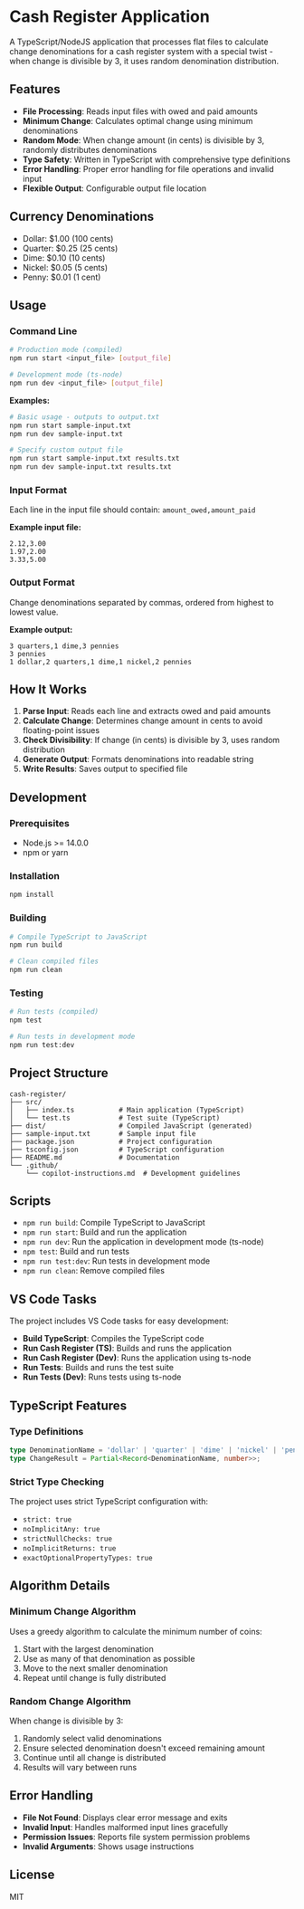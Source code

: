 # Cash Register Application

A TypeScript/NodeJS application that processes flat files to calculate change denominations for a cash register system with a special twist - when change is divisible by 3, it uses random denomination distribution.

## Features

- **File Processing**: Reads input files with owed and paid amounts
- **Minimum Change**: Calculates optimal change using minimum denominations
- **Random Mode**: When change amount (in cents) is divisible by 3, randomly distributes denominations
- **Type Safety**: Written in TypeScript with comprehensive type definitions
- **Error Handling**: Proper error handling for file operations and invalid input
- **Flexible Output**: Configurable output file location

## Currency Denominations

- Dollar: $1.00 (100 cents)
- Quarter: $0.25 (25 cents)
- Dime: $0.10 (10 cents)
- Nickel: $0.05 (5 cents)
- Penny: $0.01 (1 cent)

## Usage

### Command Line

```bash
# Production mode (compiled)
npm run start <input_file> [output_file]

# Development mode (ts-node)
npm run dev <input_file> [output_file]
```

**Examples:**
```bash
# Basic usage - outputs to output.txt
npm run start sample-input.txt
npm run dev sample-input.txt

# Specify custom output file
npm run start sample-input.txt results.txt
npm run dev sample-input.txt results.txt
```

### Input Format

Each line in the input file should contain: `amount_owed,amount_paid`

**Example input file:**
```
2.12,3.00
1.97,2.00
3.33,5.00
```

### Output Format

Change denominations separated by commas, ordered from highest to lowest value.

**Example output:**
```
3 quarters,1 dime,3 pennies
3 pennies
1 dollar,2 quarters,1 dime,1 nickel,2 pennies
```

## How It Works

1. **Parse Input**: Reads each line and extracts owed and paid amounts
2. **Calculate Change**: Determines change amount in cents to avoid floating-point issues
3. **Check Divisibility**: If change (in cents) is divisible by 3, uses random distribution
4. **Generate Output**: Formats denominations into readable string
5. **Write Results**: Saves output to specified file

## Development

### Prerequisites

- Node.js >= 14.0.0
- npm or yarn

### Installation

```bash
npm install
```

### Building

```bash
# Compile TypeScript to JavaScript
npm run build

# Clean compiled files
npm run clean
```

### Testing

```bash
# Run tests (compiled)
npm test

# Run tests in development mode
npm run test:dev
```

## Project Structure

```
cash-register/
├── src/
│   ├── index.ts           # Main application (TypeScript)
│   └── test.ts            # Test suite (TypeScript)
├── dist/                  # Compiled JavaScript (generated)
├── sample-input.txt       # Sample input file
├── package.json           # Project configuration
├── tsconfig.json          # TypeScript configuration
├── README.md              # Documentation
└── .github/
    └── copilot-instructions.md  # Development guidelines
```

## Scripts

- `npm run build`: Compile TypeScript to JavaScript
- `npm run start`: Build and run the application
- `npm run dev`: Run the application in development mode (ts-node)
- `npm test`: Build and run tests
- `npm run test:dev`: Run tests in development mode
- `npm run clean`: Remove compiled files

## VS Code Tasks

The project includes VS Code tasks for easy development:
- **Build TypeScript**: Compiles the TypeScript code
- **Run Cash Register (TS)**: Builds and runs the application
- **Run Cash Register (Dev)**: Runs the application using ts-node
- **Run Tests**: Builds and runs the test suite
- **Run Tests (Dev)**: Runs tests using ts-node

## TypeScript Features

### Type Definitions

```typescript
type DenominationName = 'dollar' | 'quarter' | 'dime' | 'nickel' | 'penny';
type ChangeResult = Partial<Record<DenominationName, number>>;
```

### Strict Type Checking

The project uses strict TypeScript configuration with:
- `strict: true`
- `noImplicitAny: true`
- `strictNullChecks: true`
- `noImplicitReturns: true`
- `exactOptionalPropertyTypes: true`

## Algorithm Details

### Minimum Change Algorithm

Uses a greedy algorithm to calculate the minimum number of coins:
1. Start with the largest denomination
2. Use as many of that denomination as possible
3. Move to the next smaller denomination
4. Repeat until change is fully distributed

### Random Change Algorithm

When change is divisible by 3:
1. Randomly select valid denominations
2. Ensure selected denomination doesn't exceed remaining amount
3. Continue until all change is distributed
4. Results will vary between runs

## Error Handling

- **File Not Found**: Displays clear error message and exits
- **Invalid Input**: Handles malformed input lines gracefully
- **Permission Issues**: Reports file system permission problems
- **Invalid Arguments**: Shows usage instructions

## License

MIT